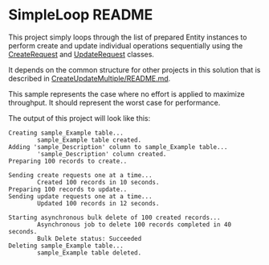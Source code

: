 ﻿# SimpleLoop README

This project simply loops through the list of prepared Entity instances to perform create and update individual operations sequentially using the [CreateRequest](https://learn.microsoft.com/dotnet/api/microsoft.xrm.sdk.messages.createrequest?view=dataverse-sdk-latest) and [UpdateRequest](https://learn.microsoft.com/dotnet/api/microsoft.xrm.sdk.messages.updaterequest?view=dataverse-sdk-latest) classes.

It depends on the common structure for other projects in this solution that is described in [CreateUpdateMultiple/README.md](../README.md).

This sample represents the case where no effort is applied to maximize throughput. It should represent the worst case for performance.

The output of this project will look like this:

```
Creating sample_Example table...
        sample_Example table created.
Adding 'sample_Description' column to sample_Example table...
        'sample_Description' column created.
Preparing 100 records to create..

Sending create requests one at a time...
        Created 100 records in 10 seconds.
Preparing 100 records to update..
Sending update requests one at a time...
        Updated 100 records in 12 seconds.

Starting asynchronous bulk delete of 100 created records...
        Asynchronous job to delete 100 records completed in 40 seconds.
        Bulk Delete status: Succeeded
Deleting sample_Example table...
        sample_Example table deleted.
```



